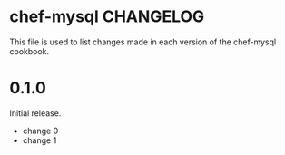 # chef-mysql CHANGELOG

This file is used to list changes made in each version of the chef-mysql cookbook.

# 0.1.0

Initial release.

- change 0
- change 1

